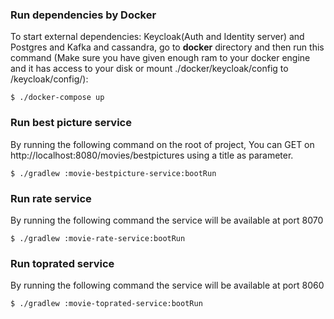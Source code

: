 ### Run dependencies by Docker 
To start external dependencies: Keycloak(Auth and Identity server) and Postgres and Kafka and cassandra, 
go to **docker** directory and then run this command 
(Make sure you have given enough ram to your docker engine and it has access to your disk or mount ./docker/keycloak/config to /keycloak/config/):

    $ ./docker-compose up


### Run best picture service
By running the following command on the root of project, You can GET on http://localhost:8080/movies/bestpictures using a title as parameter.

    $ ./gradlew :movie-bestpicture-service:bootRun

### Run rate service
By running the following command the service will be available at port 8070

    $ ./gradlew :movie-rate-service:bootRun

### Run toprated service
By running the following command the service will be available at port 8060

    $ ./gradlew :movie-toprated-service:bootRun